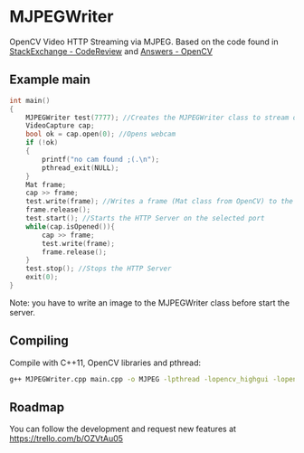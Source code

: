 # MJPEGWriter
OpenCV Video HTTP Streaming via MJPEG.
Based on the code found in 
[StackExchange -  CodeReview](http://codereview.stackexchange.com/questions/124321/multithreaded-mjpg-network-stream-server/156915#156915) and [Answers - OpenCV](http://answers.opencv.org/question/6976/display-iplimage-in-webbrowsers/)

## Example main

```C++
int main()
{
    MJPEGWriter test(7777); //Creates the MJPEGWriter class to stream on the given port
    VideoCapture cap;
    bool ok = cap.open(0); //Opens webcam
    if (!ok)
    {
        printf("no cam found ;(.\n");
        pthread_exit(NULL);
    }
    Mat frame;
    cap >> frame;
    test.write(frame); //Writes a frame (Mat class from OpenCV) to the server
    frame.release();
    test.start(); //Starts the HTTP Server on the selected port
    while(cap.isOpened()){
        cap >> frame; 
        test.write(frame); 
        frame.release();
    }
    test.stop(); //Stops the HTTP Server
    exit(0);
}
```
Note: you have to write an image to the MJPEGWriter class before start the server.

## Compiling
Compile with C++11, OpenCV libraries and pthread:


```sh
g++ MJPEGWriter.cpp main.cpp -o MJPEG -lpthread -lopencv_highgui -lopencv_core -std=c++11
```

## Roadmap
You can follow the development and request new features at https://trello.com/b/OZVtAu05
